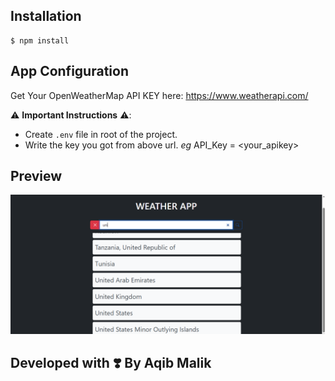 ## Installation

```
$ npm install
```

## App Configuration

Get Your OpenWeatherMap API KEY here: https://www.weatherapi.com/

⚠️ **Important Instructions** ⚠️:

- Create `.env` file in root of the project.
- Write the key you got from above url. _eg_  API_Key = <your_apikey>

## Preview

![](screenshots/screenshot1.png)

## **Developed with ❣️ By Aqib Malik**
